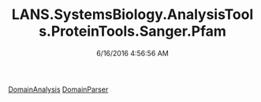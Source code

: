 ﻿---
title: LANS.SystemsBiology.AnalysisTools.ProteinTools.Sanger.Pfam
date: 6/16/2016 4:56:56 AM
---

[DomainAnalysis](T-LANS.SystemsBiology.AnalysisTools.ProteinTools.Sanger.Pfam.DomainAnalysis.html)
[DomainParser](T-LANS.SystemsBiology.AnalysisTools.ProteinTools.Sanger.Pfam.DomainParser.html)
